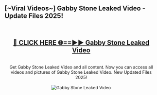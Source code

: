 <h2>[~Viral Videos~] Gabby Stone Leaked Video - Update Files 2025!</h2>
<br>
<div align="center">
<h2><a href="https://betterlinks.top/A2PfLJ" rel="nofollow">🔴 CLICK HERE 🌐==►► Gabby Stone Leaked Video</a></h2>
<br>
Get Gabby Stone Leaked Video and all content. Now you can access all videos and pictures of Gabby Stone Leaked Video. New Updated Files 2025!
<br>
<br>
<a href="https://betterlinks.top/A2PfLJ" rel="nofollow" data-target="animated-image.originalLink"><img src="https://i.ibb.co.com/WyWwxjT/player-gif2.gif" alt="Gabby Stone Leaked Video" style="max-width: 100%; display: inline-block;" data-target="animated-image.originalImage"></a>
</div>
<br>
